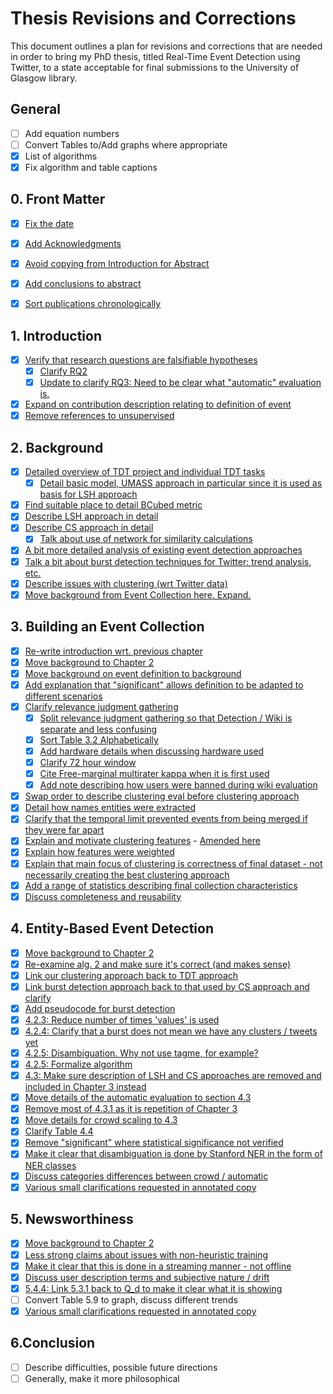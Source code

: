 # Thesis Revisions and Corrections

This document outlines a plan for revisions and corrections that are needed in order to bring my PhD thesis, titled Real-Time Event Detection using Twitter, to a state acceptable for final submissions to the University of Glasgow library.

## General
- [ ] Add equation numbers
- [ ] Convert Tables to/Add graphs where appropriate
- [X] List of algorithms
- [X] Fix algorithm and table captions

## 0. Front Matter
- [X] [Fix the date](https://github.com/JamesMcMinn/Thesis-Revisions/commit/cd6230ee687e5f58248ff862310680ff25e4b1c8)
- [X] [Add Acknowledgments](https://github.com/JamesMcMinn/Thesis-Revisions/commit/782953778ce51a800c94e494ccfd79b68eb1136f)
- [X] [Avoid copying from Introduction for Abstract](https://github.com/JamesMcMinn/Thesis-Revisions/commit/83f40c8ce66fd30637d4f6bb16dad82f10e78d77)
- [X] [Add conclusions to abstract](https://github.com/JamesMcMinn/Thesis-Revisions/commit/83f40c8ce66fd30637d4f6bb16dad82f10e78d77)
- [X] [Sort publications chronologically](https://github.com/JamesMcMinn/Thesis-Revisions/commit/86dd56d1416622f636946cfc42a91152f44533f7)


## 1. Introduction
- [X] [Verify that research questions are falsifiable hypotheses](https://github.com/JamesMcMinn/Thesis-Revisions/commit/b7cb86bcc88e48739f615f2c0a0fa1d747b664c5)
  - [X] [Clarify RQ2](https://github.com/JamesMcMinn/Thesis-Revisions/commit/1a71367f5092d7747f35deed64964f25f71b790e)
  - [X] [Update to clarify RQ3: Need to be clear what "automatic" evaluation is.](https://github.com/JamesMcMinn/Thesis-Revisions/commit/b7cb86bcc88e48739f615f2c0a0fa1d747b664c5)
- [X] [Expand on contribution description relating to definition of event](https://github.com/JamesMcMinn/Thesis-Revisions/commit/b7cb86bcc88e48739f615f2c0a0fa1d747b664c5)
- [X] [Remove references to unsupervised](https://github.com/JamesMcMinn/Thesis-Revisions/commit/92b213136746bf2c4b527fad22b7870af5201afb)

## 2. Background
- [X] [Detailed overview of TDT project and individual TDT tasks](https://github.com/JamesMcMinn/Thesis-Revisions/commit/ce5358332ff8c0d1b76125abdb85d0cd9ab6cf32)
  - [X] [Detail basic model, UMASS approach in particular since it is used as basis for LSH approach](https://github.com/JamesMcMinn/Thesis-Revisions/commit/e7b6504878dce517a723f25b9c3d984391803c8e)
- [X] [Find suitable place to detail BCubed metric](https://github.com/JamesMcMinn/Thesis-Revisions/commit/d73fb5374786b05c0d3c221302c2fe171da4d112)
- [X] [Describe LSH approach in detail](https://github.com/JamesMcMinn/Thesis-Revisions/commit/cc9b2e738611ffab97a1f23446bfd164d1d95344)
- [X] [Describe CS approach in detail](https://github.com/JamesMcMinn/Thesis-Revisions/commit/186c4b495b76802d887c9be26e5dff9b65b2e80f)
    - [X] [Talk about use of network for similarity calculations](https://github.com/JamesMcMinn/Thesis-Revisions/commit/f934bd3dbd18272f4f7151676c6117b5b8d8950c)
- [X] [A bit more detailed analysis of existing event detection approaches](https://github.com/JamesMcMinn/Thesis-Revisions/commit/b7301968d6660efd53ad04b2a7bb6f050106ce7d)
- [X] [Talk a bit about burst detection techniques for Twitter: trend analysis, etc.](https://github.com/JamesMcMinn/Thesis-Revisions/commit/1a892db3057240db07c01ebe49540c48b6fdfe00)
- [X] [Describe issues with clustering (wrt Twitter data)](https://github.com/JamesMcMinn/Thesis-Revisions/commit/f934bd3dbd18272f4f7151676c6117b5b8d8950c)
- [X] [Move background from Event Collection here. Expand.](https://github.com/JamesMcMinn/Thesis-Revisions/commit/f3b311acb8c65c1805e10a7925052051bc9af84e)

## 3. Building an Event Collection
- [X] [Re-write introduction wrt. previous chapter](https://github.com/JamesMcMinn/Thesis-Revisions/commit/4aeed608888e1b4b48ee650d874e52b3c8fb42b1)
- [X] [Move background to Chapter 2](https://github.com/JamesMcMinn/Thesis-Revisions/commit/f3b311acb8c65c1805e10a7925052051bc9af84e)
- [X] [Move background on event definition to background](https://github.com/JamesMcMinn/Thesis-Revisions/commit/64a75c7f3ea16e5da16ae87dcc012827b1f02495)
- [X] [Add explanation that "significant" allows definition to be adapted to different scenarios](https://github.com/JamesMcMinn/Thesis-Revisions/commit/9aa7a767171e7a557af0afc6871ecd32532a9373)
- [X] [Clarify relevance judgment gathering](https://github.com/JamesMcMinn/Thesis-Revisions/commit/3ce773366ed2d42f0d0f6f5110dd5212cf6687fc)
  - [X] [Split relevance judgment gathering so that Detection / Wiki is separate and less confusing](https://github.com/JamesMcMinn/Thesis-Revisions/commit/3ce773366ed2d42f0d0f6f5110dd5212cf6687fc)
  - [X] [Sort Table 3.2 Alphabetically](https://github.com/JamesMcMinn/Thesis-Revisions/commit/b711cb7b130e2bdfaabe40ffe49262787d3c2ab9)
  - [X] [Add hardware details when discussing hardware used](https://github.com/JamesMcMinn/Thesis-Revisions/commit/f3458b5791390449e7d37e1e0231ec9440218af6)
  - [X] [Clarify 72 hour window](https://github.com/JamesMcMinn/Thesis-Revisions/commit/dfc2e6ecb5856ae954a4768fbb2b515e239e8a90)
  - [X] [Cite Free-marginal multirater kappa when it is first used](https://github.com/JamesMcMinn/Thesis-Revisions/commit/b929433a86f52c3b3ed76d6ec7c9880e35f2427a)
  - [X] [Add note describing how users were banned during wiki evaluation](https://github.com/JamesMcMinn/Thesis-Revisions/commit/b17e5b4ece3f80932f7cf13d41dae104fb8d2dc6)
- [X] [Swap order to describe clustering eval before clustering approach](https://github.com/JamesMcMinn/Thesis-Revisions/commit/1beec3158646bd21cdd54fac4280d2138e3e523c)
- [X] [Detail how names entities were extracted](https://github.com/JamesMcMinn/Thesis-Revisions/commit/1beec3158646bd21cdd54fac4280d2138e3e523c#diff-00ae86d2fc569b2e7406e379e494ea4bR40)
- [X] [Clarify that the temporal limit prevented events from being merged if they were far apart](https://github.com/JamesMcMinn/Thesis-Revisions/commit/1beec3158646bd21cdd54fac4280d2138e3e523c#diff-00ae86d2fc569b2e7406e379e494ea4bR95)
- [X] [Explain and motivate clustering features](https://github.com/JamesMcMinn/Thesis-Revisions/commit/1beec3158646bd21cdd54fac4280d2138e3e523c) - [Amended here](https://github.com/JamesMcMinn/Thesis-Revisions/commit/db029cd018892b255402971a8392a0ce4e271ef6#diff-00ae86d2fc569b2e7406e379e494ea4b)
- [X] [Explain how features were weighted](https://github.com/JamesMcMinn/Thesis-Revisions/commit/1beec3158646bd21cdd54fac4280d2138e3e523c#diff-00ae86d2fc569b2e7406e379e494ea4bR150)
- [X] [Explain that main focus of clustering is correctness of final dataset - not necessarily creating the best clustering approach](https://github.com/JamesMcMinn/Thesis-Revisions/commit/1beec3158646bd21cdd54fac4280d2138e3e523c#diff-61be0110122c012884c4e5df3433b005R13)
- [X] [Add a range of statistics describing final collection characteristics](https://github.com/JamesMcMinn/Thesis-Revisions/commit/25789d8c7bd63dc66b87a436e580b484245cef5c)
- [X] [Discuss completeness and reusability](https://github.com/JamesMcMinn/Thesis-Revisions/commit/b9a5477de0f4ea3763a7ea59619ad621731a4357)

## 4. Entity-Based Event Detection
- [X] [Move background to Chapter 2](https://github.com/JamesMcMinn/Thesis-Revisions/commit/3c4e24be6f0276d78de61d478c96bfc1f9cabe0f)
- [X] [Re-examine alg. 2 and make sure it's correct (and makes sense)](https://github.com/JamesMcMinn/Thesis-Revisions/commit/47236475eb9a7755ebaf4fe2907e75a4c9b89b90)
- [X] [Link our clustering approach back to TDT approach](https://github.com/JamesMcMinn/Thesis-Revisions/commit/ea981ecca58d9772efa3a36c5845c7f935244139)
- [X] [Link burst detection approach back to that used by CS approach and clarify](https://github.com/JamesMcMinn/Thesis-Revisions/commit/55211834ea84596e2f184ce94c25d09fae037fea)
- [X] [Add pseudocode for burst detection](https://github.com/JamesMcMinn/Thesis-Revisions/commit/c11731d32a5533784518e6037884dda32b411ff0)
- [X] [4.2.3: Reduce number of times 'values' is used](https://github.com/JamesMcMinn/Thesis-Revisions/commit/14884b9bd6750d7fbfd277b5db3f01501a08e551)
- [X] [4.2.4: Clarify that a burst does not mean we have any clusters / tweets yet](https://github.com/JamesMcMinn/Thesis-Revisions/commit/d8896cf95fcf4819f44b18ed35503e5d84b5dd51)
- [X] [4.2.5: Disambiguation. Why not use tagme, for example?](https://github.com/JamesMcMinn/Thesis-Revisions/commit/8cd661032867892db761fdf03515346a7a7b6f42)
- [X] [4.2.5: Formalize algorithm](https://github.com/JamesMcMinn/Thesis-Revisions/commit/1147024e8883e5bc8e32ccf8c0e0ab114915aae8)
- [X] [4.3: Make sure description of LSH and CS approaches are removed and included in Chapter 3 instead](https://github.com/JamesMcMinn/Thesis-Revisions/commit/c4207e10cab0272bf62eb31d6f47177ffb572e89)
- [X] [Move details of the automatic evaluation to section 4.3](https://github.com/JamesMcMinn/Thesis-Revisions/commit/274f95120019d70d84c6834aef935ab0fd598da9)
- [X] [Remove most of 4.3.1 as it is repetition of Chapter 3](https://github.com/JamesMcMinn/Thesis-Revisions/commit/c4207e10cab0272bf62eb31d6f47177ffb572e89)
- [X] [Move details for crowd scaling to 4.3](https://github.com/JamesMcMinn/Thesis-Revisions/commit/e5c718832884c21186caf7d25f40baf293486ca8)
- [X] [Clarify Table 4.4](https://github.com/JamesMcMinn/Thesis-Revisions/commit/7717980c69dfc00de6a4b90e4789dfd5f3f6a6c3)
- [X] [Remove "significant" where statistical significance not verified](https://github.com/JamesMcMinn/Thesis-Revisions/commit/c8857e4d187173f2005b0aa0524b5d6447e764ba)
- [X] [Make it clear that disambiguation is done by Stanford NER in the form of NER classes](https://github.com/JamesMcMinn/Thesis-Revisions/commit/8d5a4ec5e84828324b8e7129f54031e981987740)
- [X] [Discuss categories differences between crowd / automatic](https://github.com/JamesMcMinn/Thesis-Revisions/commit/3d6e2a473c5d9718a4f549a9e02b998d4b3e3cb6)
- [X] [Various small clarifications requested in annotated copy](https://github.com/JamesMcMinn/Thesis-Revisions/commit/d69d566fe7695407d424fe1807e7d4d59a8c7339)

## 5. Newsworthiness
- [X] [Move background to Chapter 2](https://github.com/JamesMcMinn/Thesis-Revisions/commit/0ddfbef650b437a06146bfb8f61161fba4c72b2c)
- [X] [Less strong claims about issues with non-heuristic training](https://github.com/JamesMcMinn/Thesis-Revisions/commit/4348192fcf62e5fa12301a1db22530fcb7ca7a93)
- [X] [Make it clear that this is done in a streaming manner - not offline](https://github.com/JamesMcMinn/Thesis-Revisions/commit/4661dedefedf9cd9784b16f2433548e14e341f40)
- [X] [Discuss user description terms and subjective nature / drift](https://github.com/JamesMcMinn/Thesis-Revisions/commit/2e2558174b1860bab957edc58765fcc7f8426477)
- [X] [5.4.4: Link 5.3.1 back to Q_d to make it clear what it is showing](https://github.com/JamesMcMinn/Thesis-Revisions/commit/088fcdfe50f4d088937f98f3c6134764c02c3ad5)
- [ ] Convert Table 5.9 to graph, discuss different trends
- [X] [Various small clarifications requested in annotated copy](https://github.com/JamesMcMinn/Thesis-Revisions/commit/3347ee9fead4254d43a3d8b320c297827a9ed005)

## 6.Conclusion
- [ ] Describe difficulties, possible future directions
- [ ] Generally, make it more philosophical